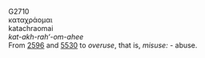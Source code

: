G2710  
καταχράομαι  
katachraomai  
*kat-akh-rah‘-om-ahee*  
From [2596](g2596) and [5530](g5530) to *overuse*, that is, *misuse:* -
abuse.  
